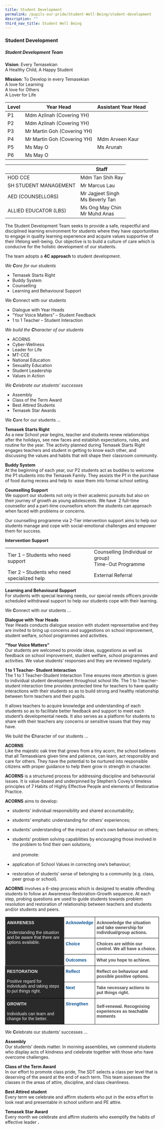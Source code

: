 ```yaml
---
title: Student Development
permalink: /pupils-our-pride/Student-Well-Being/student-development
description: ""
third_nav_title: Student Well Being
---
```

### Student Development

##### **Student Development Team**

**Vision**: Every Temasekian
<br>A Healthy Child, A Happy Student  

  

**Mission**: To Develop in every Temasekian
<br>A love for Learning
<br> A love for Others
<br>A Lover for Life

| Level 	| Year Head  	| Assistant Year Head 	|
|---	|---	|---	|
| P1  	| Mdm Azlinah (Covering YH) 	|  	|
| P2 	| Mdm Azlinah (Covering YH) 	|  	|
| P3       	| Mr Martin Goh (Covering YH)  	|  	|
| P4  	| Mr Martin Goh (Covering YH) 	| Mdm Arveen Kaur 	|
| P5  	| Ms May O 	| Ms Arunah 	|
| P6  	| Ms May O 	|  	|

|  	| Staff 	|
|---	|---	|
| HOD CCE  	| Mdm Tan Shih Ray       	|
| SH STUDENT MANAGEMENT 	| Mr Marcus Lau        	|
| AED (COUNSELLORS) 	| Mr Jagjeet Singh<br>Ms Beverly Tan 	|
| ALLIED EDUCATOR (LBS) 	| Ms Ong May Chin<br>Mr Muhd Anas 	|

The Student Development Team seeks to provide a safe, respectful and disciplined learning environment for students where they have opportunities to engage in quality learning experience and acquire values supportive of their lifelong well-being. Our objective is to build a culture of care which is conducive for the holistic development of our students.  

  

The team adopts a **4C approach** to student development.

  

_We **C**are for our students_

*   Temasek Starts Right
*   Buddy System
*   Counselling
*   Learning and Behavioural Support

We **C**onnect with our students 

*   Dialogue with Year Heads
*   “Your Voice Matters” – Student Feedback 
*   1 to 1 Teacher – Student Interaction

_We build the **C**haracter of our students_

*   ACORNS
*   Cyber-Wellness
*   Leader for Life
*   MT-CCE
*   National Education
*   Sexuality Education
*   Student Leadership
*   Values in Action

  

_We **C**elebrate our students’ successes_

*   Assembly
*   Class of the Term Award
*   Best Attired Students
*   Temasek Star Awards

  

We **C**are for our students …

  

**Temasek Starts Right**
<br>As a new School year begins, teacher and students renew relationships after the holidays, see new faces and establish expectations, rules, and routine for the year. The activity planned during Temasek Starts Right engages teachers and student in getting to know each other, and discussing the values and habits that will shape their classroom community.  

  

**Buddy System**
<br>At the beginning of each year, our P2 students act as buddies to welcome the P1 students into the Temasek Family. They assists the P1 in the purchase of food during recess and help to  ease them into formal school setting.

  

**Counselling Support**
<Br>We support our students not only in their academic pursuits but also on their journey of growth as young adolescents. We have  2 full-time counsellor and a part-time counsellors whom the students can approach when faced with problems or concerns.

Our counselling programme via 2-Tier intervention support aims to help our students manage and cope with social-emotional challenges and empower them for success.

**Intervention Support**

|  	|  	|
|---	|---	|
| Tier 1 – Students who need support 	| Counselling (individual or group)<br>Time-Out Programme  	|
| Tier 2 – Students who need specialized help 	| External Referral 	|

**Learning and Behavioural Support**
<br>For students with special learning needs, our special needs officers provide scheduled withdrawal support to help our students cope with their learning.

  

We **C**onnect with our students …

  

**Dialogue with Year Heads**
<br>Year Heads conducts dialogue session with student representative and they are invited to bring up concerns and suggestions on school improvement, student welfare, school programmes and activities.  
  

**“Your Voice Matters”**
<br>Our students are welcomed to provide ideas, suggestions as well as feedback on school improvement, student welfare, school programmes and activities. We value students’ responses and they are reviewed regularly.

  

**1 to 1 Teacher- Student Interaction**
<br>The 1 to 1 Teacher-Student Interaction Time ensures more attention is given to individual student development throughout school life. The 1 to 1 teacher-student interaction time provides protected time for teachers to have quality interactions with their students so as to build strong and healthy relationship between form teachers and their pupils.

  

It allows teachers to acquire knowledge and understanding of each students so as to facilitate better feedback and support to meet each student’s developmental needs. It also serves as a platform for students to share with their teachers any concerns or sensitive issues that they may have.

  

We build the **C**haracter of our students …

  

**ACORNS**
<br>Like the majestic oak tree that grows from a tiny acorn, the school believes that all Temasekians given time and patience, can learn, act responsibly and care for others. They have the potential to be nurtured into responsible citizens with proper guidance to help them grow in strength in character.

  

**ACORNS** is a structured process for addressing discipline and behavourial issues. It is value-based and underpinned by Stephen’s Covey’s timeless principles of 7 Habits of Highly Effective People and elements of Restorative Practice.

  

**ACORNS** aims to develop:

*   students’ individual responsibility and shared accountability;
*   students’ emphatic understanding for others’ experiences;
*   students’ understanding of the impact of one’s own behaviour on others;
*   students’ problem solving capabilities by encouraging those involved in the problem to find their own solutions;   
<br><br> and promote:

*   application of School Values in correcting one’s behaviour;
*   restoration of students’ sense of belonging to a community (e.g. class, peer group or school).

**ACORNS** involves a 6-step process which is designed to enable offending students to follow an Awareness-Restoration-Growth sequence. At each step, probing questions are used to guide students towards problem resolution and restoration of relationship between teachers and students and/or students and peers.

<table style="border-collapse:collapse;border-spacing:0" class="tg"><thead><tr><th style="background-color:#2A2A2A;border-color:inherit;border-style:solid;border-width:1px;color:#EEE;font-family:Arial, sans-serif;font-size:14px;font-weight:bold;overflow:hidden;padding:10px 5px;text-align:left;vertical-align:top;word-break:normal" rowspan="3">AWARENESS <br><br><span style="font-weight:500">Understanding the situation and be aware that there are options available.</span></th><th style="background-color:#FFF;border-color:#000000;border-style:solid;border-width:1px;color:#0B5394;font-family:Arial, sans-serif;font-size:14px;font-weight:bold;overflow:hidden;padding:10px 5px;text-align:left;vertical-align:top;word-break:normal">Acknowledge</th><th style="background-color:#FFF;border-color:black;border-style:solid;border-width:1px;color:#454545;font-family:Arial, sans-serif;font-size:14px;font-weight:bold;overflow:hidden;padding:10px 5px;text-align:left;vertical-align:middle;word-break:normal">Acknowledge the situation and take ownership for individual/group actions.</th></tr><tr><th style="background-color:#FFF;border-color:#000000;border-style:solid;border-width:1px;color:#0B5394;font-family:Arial, sans-serif;font-size:14px;font-weight:bold;overflow:hidden;padding:10px 5px;text-align:left;vertical-align:top;word-break:normal">Choice</th><th style="background-color:#FFF;border-color:black;border-style:solid;border-width:1px;color:#454545;font-family:Arial, sans-serif;font-size:14px;font-weight:bold;overflow:hidden;padding:10px 5px;text-align:left;vertical-align:middle;word-break:normal">Choices are within our control. We all have     a choice.</th></tr><tr><th style="background-color:#FFF;border-color:#000000;border-style:solid;border-width:1px;color:#0B5394;font-family:Arial, sans-serif;font-size:14px;font-weight:bold;overflow:hidden;padding:10px 5px;text-align:left;vertical-align:top;word-break:normal">Outcomes</th><th style="background-color:#FFF;border-color:black;border-style:solid;border-width:1px;color:#454545;font-family:Arial, sans-serif;font-size:14px;font-weight:bold;overflow:hidden;padding:10px 5px;text-align:left;vertical-align:middle;word-break:normal">What you hope to achieve.</th></tr></thead><tbody><tr><td style="background-color:#2A2A2A;border-color:black;border-style:solid;border-width:1px;color:#EEE;font-family:Arial, sans-serif;font-size:14px;font-weight:bold;overflow:hidden;padding:10px 5px;text-align:left;vertical-align:top;word-break:normal" rowspan="2">RESTORATION <br><br><span style="font-weight:500">Positive regard for individuals and taking steps to put things right.</span></td><td style="background-color:#FFF;border-color:#000000;border-style:solid;border-width:1px;color:#0B5394;font-family:Arial, sans-serif;font-size:14px;font-weight:bold;overflow:hidden;padding:10px 5px;text-align:left;vertical-align:top;word-break:normal">Reflect</td><td style="background-color:#FFF;border-color:black;border-style:solid;border-width:1px;color:#454545;font-family:Arial, sans-serif;font-size:14px;font-weight:bold;overflow:hidden;padding:10px 5px;text-align:left;vertical-align:middle;word-break:normal">Reflect on behaviour and possible positive options.</td></tr><tr><td style="background-color:#FFF;border-color:#000000;border-style:solid;border-width:1px;color:#0B5394;font-family:Arial, sans-serif;font-size:14px;font-weight:bold;overflow:hidden;padding:10px 5px;text-align:left;vertical-align:top;word-break:normal">Next</td><td style="background-color:#FFF;border-color:black;border-style:solid;border-width:1px;color:#454545;font-family:Arial, sans-serif;font-size:14px;font-weight:bold;overflow:hidden;padding:10px 5px;text-align:left;vertical-align:middle;word-break:normal">Take necessary actions to put things right.</td></tr><tr><td style="background-color:#2A2A2A;border-color:black;border-style:solid;border-width:1px;color:#EEE;font-family:Arial, sans-serif;font-size:14px;font-weight:bold;overflow:hidden;padding:10px 5px;text-align:left;vertical-align:top;word-break:normal">GROWTH <br><br><span style="font-weight:500">Individuals can learn and change for the better.</span></td><td style="background-color:#FFF;border-color:#000000;border-style:solid;border-width:1px;color:#0B5394;font-family:Arial, sans-serif;font-size:14px;font-weight:bold;overflow:hidden;padding:10px 5px;text-align:left;vertical-align:top;word-break:normal">Strengthen</td><td style="background-color:#FFF;border-color:black;border-style:solid;border-width:1px;color:#454545;font-family:Arial, sans-serif;font-size:14px;font-weight:bold;overflow:hidden;padding:10px 5px;text-align:left;vertical-align:middle;word-break:normal">Self-renewal. Recognising experiences as teachable moments</td></tr></tbody></table>

We **C**elebrate our students’ successes …

  

**Assembly**
<br>Our students’ deeds matter. In morning assemblies, we commend students who display acts of kindness and celebrate together with those who have overcome challenges.

  

**Class of the Term Award**
<br>In our effort to promote class pride, The SDT selects a class per level that is deserving of the award at the end of each term. This team assesses the classes in the areas of attire, discipline, and class cleanliness.

  

**Best Attired student**
<br>Every term we celebrate and affirm students who put in the extra effort to look neat and presentable in school uniform and PE attire.

  

**Temasek Star Award**
<br>Every month we celebrate and affirm students who exemplify the habits of effective leader **.**